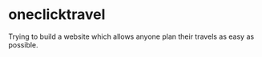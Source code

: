 # oneclicktravel
Trying to build a website which allows anyone plan their travels as easy as possible.
